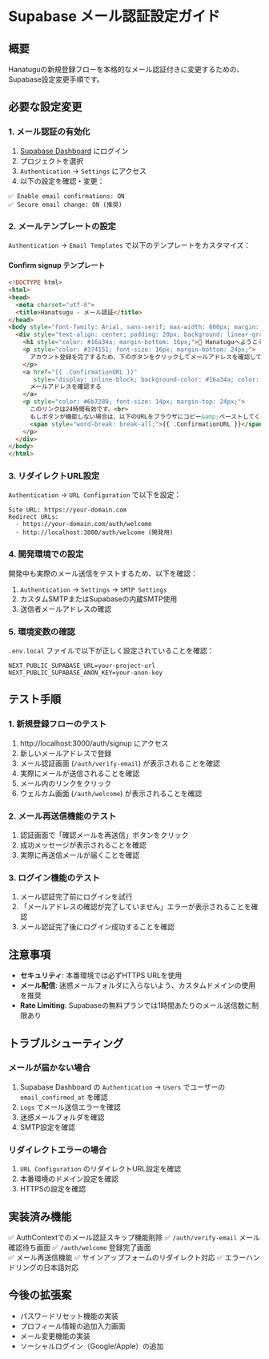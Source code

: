 # Supabase メール認証設定ガイド

## 概要
Hanatuguの新規登録フローを本格的なメール認証付きに変更するための、Supabase設定変更手順です。

## 必要な設定変更

### 1. メール認証の有効化

1. [Supabase Dashboard](https://app.supabase.com/) にログイン
2. プロジェクトを選択
3. `Authentication` → `Settings` にアクセス
4. 以下の設定を確認・変更：

```
✅ Enable email confirmations: ON
✅ Secure email change: ON (推奨)
```

### 2. メールテンプレートの設定

`Authentication` → `Email Templates` で以下のテンプレートをカスタマイズ：

#### Confirm signup テンプレート
```html
<!DOCTYPE html>
<html>
<head>
  <meta charset="utf-8">
  <title>Hanatsugu - メール認証</title>
</head>
<body style="font-family: Arial, sans-serif; max-width: 600px; margin: 0 auto; padding: 20px;">
  <div style="text-align: center; padding: 20px; background: linear-gradient(135deg, #f0f9ff 0%, #e0f2fe 100%); border-radius: 12px;">
    <h1 style="color: #16a34a; margin-bottom: 16px;">🌸 Hanatuguへようこそ！</h1>
    <p style="color: #374151; font-size: 16px; margin-bottom: 24px;">
      アカウント登録を完了するため、下のボタンをクリックしてメールアドレスを確認してください。
    </p>
    <a href="{{ .ConfirmationURL }}" 
       style="display: inline-block; background-color: #16a34a; color: white; padding: 12px 24px; text-decoration: none; border-radius: 8px; font-weight: bold;">
      メールアドレスを確認する
    </a>
    <p style="color: #6b7280; font-size: 14px; margin-top: 24px;">
      このリンクは24時間有効です。<br>
      もしボタンが機能しない場合は、以下のURLをブラウザにコピー&amp;ペーストしてください：<br>
      <span style="word-break: break-all;">{{ .ConfirmationURL }}</span>
    </p>
  </div>
</body>
</html>
```

### 3. リダイレクトURL設定

`Authentication` → `URL Configuration` で以下を設定：

```
Site URL: https://your-domain.com
Redirect URLs: 
  - https://your-domain.com/auth/welcome
  - http://localhost:3000/auth/welcome (開発用)
```

### 4. 開発環境での設定

開発中も実際のメール送信をテストするため、以下を確認：

1. `Authentication` → `Settings` → `SMTP Settings`
2. カスタムSMTPまたはSupabaseの内蔵SMTP使用
3. 送信者メールアドレスの確認

### 5. 環境変数の確認

`.env.local` ファイルで以下が正しく設定されていることを確認：

```env
NEXT_PUBLIC_SUPABASE_URL=your-project-url
NEXT_PUBLIC_SUPABASE_ANON_KEY=your-anon-key
```

## テスト手順

### 1. 新規登録フローのテスト

1. http://localhost:3000/auth/signup にアクセス
2. 新しいメールアドレスで登録
3. メール認証画面 (`/auth/verify-email`) が表示されることを確認
4. 実際にメールが送信されることを確認
5. メール内のリンクをクリック
6. ウェルカム画面 (`/auth/welcome`) が表示されることを確認

### 2. メール再送信機能のテスト

1. 認証画面で「確認メールを再送信」ボタンをクリック
2. 成功メッセージが表示されることを確認
3. 実際に再送信メールが届くことを確認

### 3. ログイン機能のテスト

1. メール認証完了前にログインを試行
2. 「メールアドレスの確認が完了していません」エラーが表示されることを確認
3. メール認証完了後にログイン成功することを確認

## 注意事項

- **セキュリティ**: 本番環境では必ずHTTPS URLを使用
- **メール配信**: 迷惑メールフォルダに入らないよう、カスタムドメインの使用を推奨
- **Rate Limiting**: Supabaseの無料プランでは1時間あたりのメール送信数に制限あり

## トラブルシューティング

### メールが届かない場合

1. Supabase Dashboard の `Authentication` → `Users` でユーザーの `email_confirmed_at` を確認
2. `Logs` でメール送信エラーを確認
3. 迷惑メールフォルダを確認
4. SMTP設定を確認

### リダイレクトエラーの場合

1. `URL Configuration` のリダイレクトURL設定を確認
2. 本番環境のドメイン設定を確認
3. HTTPSの設定を確認

## 実装済み機能

✅ AuthContextでのメール認証スキップ機能削除
✅ `/auth/verify-email` メール確認待ち画面
✅ `/auth/welcome` 登録完了画面  
✅ メール再送信機能
✅ サインアップフォームのリダイレクト対応
✅ エラーハンドリングの日本語対応

## 今後の拡張案

- パスワードリセット機能の実装
- プロフィール情報の追加入力画面
- メール変更機能の実装
- ソーシャルログイン（Google/Apple）の追加